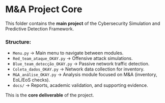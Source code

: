 # M&A Project Core

This folder contains the **main project** of the Cybersecurity Simulation and Predictive Detection Framework.

### Structure:
- `Menu.py` → Main menu to navigate between modules.  
- `Red_team_ataque_OKAY.py` → Offensive attack simulations.  
- `Blue_team_detecção_OKAY.py` → Passive network traffic detection.  
- `Coleta_dados_OKAY.py` → Network data collection for inventory.  
- `M&A_análise_OKAY.py` → Analysis module focused on M&A (inventory, EoL/EoS checks).  
- `docs/` → Reports, academic validation, and supporting evidence.  

This is the **core deliverable** of the project.

